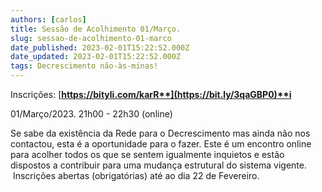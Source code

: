 ```yaml
---
authors: [carlos]
title: Sessão de Acolhimento 01/Março.
slug: sessao-de-acolhimento-01-marco
date_published: 2023-02-01T15:22:52.000Z
date_updated: 2023-02-01T15:22:52.000Z
tags: Decrescimento não-às-minas!
---
```


Inscrições: [**https://bityli.com/karR**](https://bit.ly/3qaGBP0)**i**

01/Março/2023. 21h00 - 22h30 (online)

Se sabe da existência da Rede para o Decrescimento mas ainda não nos contactou, esta é a oportunidade para o fazer. Este é um encontro online para acolher todos os que se sentem igualmente inquietos e estão dispostos a contribuir para uma mudança estrutural do sistema vigente.  Inscrições abertas (obrigatórias) até ao dia 22 de Fevereiro.
